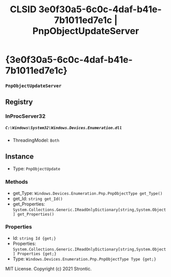 ﻿---
title: "CLSID 3e0f30a5-6c0c-4daf-b41e-7b1011ed7e1c | PnpObjectUpdateServer"
excerpt: What is COM-Object CLSID 3e0f30a5-6c0c-4daf-b41e-7b1011ed7e1c?
---

# {3e0f30a5-6c0c-4daf-b41e-7b1011ed7e1c}

### `PnpObjectUpdateServer`

## Registry


### InProcServer32

##### `C:\Windows\System32\Windows.Devices.Enumeration.dll`
* ThreadingModel: `Both`

## Instance

* Type: `PnpObjectUpdate`

### Methods

* get_Type: `Windows.Devices.Enumeration.Pnp.PnpObjectType get_Type()`
* get_Id: `string get_Id()`
* get_Properties: `System.Collections.Generic.IReadOnlyDictionary[string,System.Object] get_Properties()`

### Properties

* Id: `string Id {get;}`
* Properties: `System.Collections.Generic.IReadOnlyDictionary[string,System.Object] Properties {get;}`
* Type: `Windows.Devices.Enumeration.Pnp.PnpObjectType Type {get;}`

MIT License. Copyright (c) 2021 Strontic.


